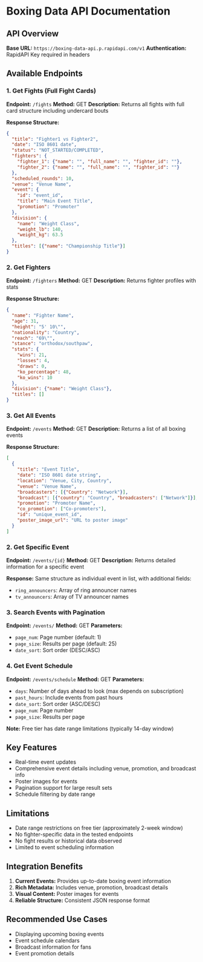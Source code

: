 # Boxing Data API Documentation

## API Overview
**Base URL:** `https://boxing-data-api.p.rapidapi.com/v1`
**Authentication:** RapidAPI Key required in headers

## Available Endpoints

### 1. Get Fights (Full Fight Cards)
**Endpoint:** `/fights`
**Method:** GET
**Description:** Returns all fights with full card structure including undercard bouts

**Response Structure:**
```json
{
  "title": "Fighter1 vs Fighter2",
  "date": "ISO 8601 date",
  "status": "NOT_STARTED/COMPLETED",
  "fighters": {
    "fighter_1": {"name": "", "full_name": "", "fighter_id": ""},
    "fighter_2": {"name": "", "full_name": "", "fighter_id": ""}
  },
  "scheduled_rounds": 10,
  "venue": "Venue Name",
  "event": {
    "id": "event_id",
    "title": "Main Event Title",
    "promotion": "Promoter"
  },
  "division": {
    "name": "Weight Class",
    "weight_lb": 140,
    "weight_kg": 63.5
  },
  "titles": [{"name": "Championship Title"}]
}
```

### 2. Get Fighters
**Endpoint:** `/fighters`
**Method:** GET
**Description:** Returns fighter profiles with stats

**Response Structure:**
```json
{
  "name": "Fighter Name",
  "age": 31,
  "height": "5' 10\"",
  "nationality": "Country",
  "reach": "69\"",
  "stance": "orthodox/southpaw",
  "stats": {
    "wins": 21,
    "losses": 4,
    "draws": 0,
    "ko_percentage": 48,
    "ko_wins": 10
  },
  "division": {"name": "Weight Class"},
  "titles": []
}
```

### 3. Get All Events
**Endpoint:** `/events`
**Method:** GET
**Description:** Returns a list of all boxing events

**Response Structure:**
```json
[
  {
    "title": "Event Title",
    "date": "ISO 8601 date string",
    "location": "Venue, City, Country",
    "venue": "Venue Name",
    "broadcasters": [{"Country": "Network"}],
    "broadcast": [{"country": "Country", "broadcasters": ["Network"]}],
    "promotion": "Promoter Name",
    "co_promotion": ["Co-promoters"],
    "id": "unique_event_id",
    "poster_image_url": "URL to poster image"
  }
]
```

### 2. Get Specific Event
**Endpoint:** `/events/{id}`
**Method:** GET
**Description:** Returns detailed information for a specific event

**Response:** Same structure as individual event in list, with additional fields:
- `ring_announcers`: Array of ring announcer names
- `tv_announcers`: Array of TV announcer names

### 3. Search Events with Pagination
**Endpoint:** `/events/`
**Method:** GET
**Parameters:**
- `page_num`: Page number (default: 1)
- `page_size`: Results per page (default: 25)
- `date_sort`: Sort order (DESC/ASC)

### 4. Get Event Schedule
**Endpoint:** `/events/schedule`
**Method:** GET
**Parameters:**
- `days`: Number of days ahead to look (max depends on subscription)
- `past_hours`: Include events from past hours
- `date_sort`: Sort order (ASC/DESC)
- `page_num`: Page number
- `page_size`: Results per page

**Note:** Free tier has date range limitations (typically 14-day window)

## Key Features
- Real-time event updates
- Comprehensive event details including venue, promotion, and broadcast info
- Poster images for events
- Pagination support for large result sets
- Schedule filtering by date range

## Limitations
- Date range restrictions on free tier (approximately 2-week window)
- No fighter-specific data in the tested endpoints
- No fight results or historical data observed
- Limited to event scheduling information

## Integration Benefits
1. **Current Events:** Provides up-to-date boxing event information
2. **Rich Metadata:** Includes venue, promotion, broadcast details
3. **Visual Content:** Poster images for events
4. **Reliable Structure:** Consistent JSON response format

## Recommended Use Cases
- Displaying upcoming boxing events
- Event schedule calendars
- Broadcast information for fans
- Event promotion details